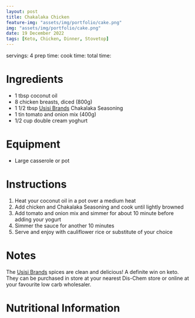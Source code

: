 ```yaml
---
layout: post
title: Chakalaka Chicken
feature-img: "assets/img/portfolio/cake.png"
img: "assets/img/portfolio/cake.png"
date: 19 December 2022
tags: [Keto, Chicken, Dinner, Stovetop]
---
```


servings: 4
prep time:
cook time:
total time:

# Ingredients

- 1 tbsp coconut oil
- 8 chicken breasts, diced (800g)
- 1 1/2 tbsp [Usisi Brands](https://usisibrands.co.za/products/) Chakalaka Seasoning
- 1 tin tomato and onion mix (400g)
- 1/2 cup double cream yoghurt

# Equipment

- Large casserole or pot

# Instructions

1. Heat your coconut oil in a pot over a medium heat
2. Add chicken and Chakalaka Seasoning and cook until lightly browned
3. Add tomato and onion mix and simmer for about 10 minute before adding your yogurt
4. Simmer the sauce for another 10 minutes
5. Serve and enjoy with cauliflower rice or substitute of your choice


# Notes

The [Usisi Brands](https://usisibrands.co.za/products/) spices are clean and delicious! A definite win on keto. They can be purchased in store at your nearest Dis-Chem store or online at your favourite low carb wholesaler.

# Nutritional Information
